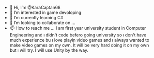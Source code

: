 - 👋 Hi, I’m @KaraCaptan68
- 👀 I’m interested in game devoloping
- 🌱 I’m currently learning C#
- 💞️ I’m looking to collaborate on ...
- 📫 How to reach me ...
I am first year university student in Computer Engineering and ı didn't code befero going university so ı don't have much experience bu ı love playin video games and ı always
  wanted to make video games on my own. İt will be very hard doing it on my own but ı will try.
I will use Unity by the way.

<!---
KaraCaptan68/KaraCaptan68 is a ✨ special ✨ repository because its `README.md` (this file) appears on your GitHub profile.
You can click the Preview link to take a look at your changes.
--->
